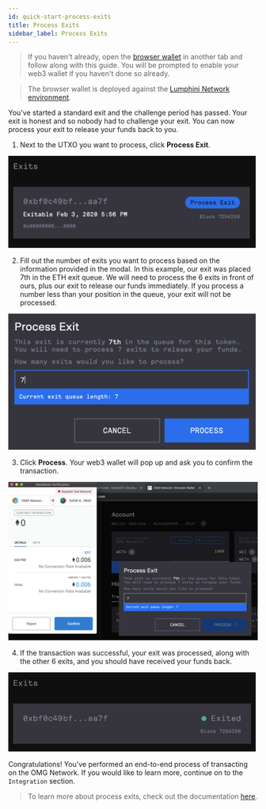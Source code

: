 ```yaml
---
id: quick-start-process-exits
title: Process Exits
sidebar_label: Process Exits
---
```


> If you haven't already, open the [browser wallet](https://omgnetwork-browser-wallet.netlify.com) in another tab and follow along with this guide. You will be prompted to enable your web3 wallet if you haven't done so already.

> The browser wallet is deployed against the [Lumphini Network environment](network-connection-details.md).

You've started a standard exit and the challenge period has passed. Your exit is honest and so nobody had to challenge your exit. You can now process your exit to release your funds back to you.

1. Next to the UTXO you want to process, click **Process Exit**.

<img src="./assets/process-exits-start.png" width="500">

2. Fill out the number of exits you want to process based on the information provided in the modal. In this example, our exit was placed 7th in the ETH exit queue. We will need to process the 6 exits in front of ours, plus our exit to release our funds immediately. If you process a number less than your position in the queue, your exit will not be processed.

<img src="./assets/process-exits-create.png" width="500">

3. Click **Process**. Your web3 wallet will pop up and ask you to confirm the transaction.

![exit-sign](./assets/process-exits-confirm.png)

4. If the transaction was successful, your exit was processed, along with the other 6 exits, and you should have received your funds back.

<img src="./assets/process-exits-confirmed.png" width="500">

Congratulations! You've performed an end-to-end process of transacting on the OMG Network. If you would like to learn more, continue on to the `Integration` section.

> To learn more about process exits, check out the documentation [here](process-exits).